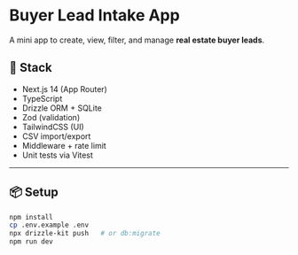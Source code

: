 ﻿#  Buyer Lead Intake App

A mini app to create, view, filter, and manage **real estate buyer leads**.

## 🚀 Stack

- Next.js 14 (App Router)
- TypeScript
- Drizzle ORM + SQLite
- Zod (validation)
- TailwindCSS (UI)
- CSV import/export
- Middleware + rate limit
- Unit tests via Vitest

---

## 📦 Setup

```bash
npm install
cp .env.example .env
npx drizzle-kit push   # or db:migrate
npm run dev
